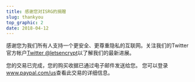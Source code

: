 ```yaml
---
title: 感谢您对ISRG的捐赠
slug: thankyou
top_graphic: 2
date: 2018-04-12
---
```


感谢您为我们所有人支持一个更安全、更尊重隐私的互联网。关注我们的Twitter官方帐户[Twitter @letsencrypt](https://twitter.com/letsencrypt)以了解我们的最新进展。

您的交易已完成，您的购买收据已通过电子邮件发送给您。 您可以登录<a href="https://www.paypal.com/us">www.paypal.com/us</a>查看此交易的详细信息。
